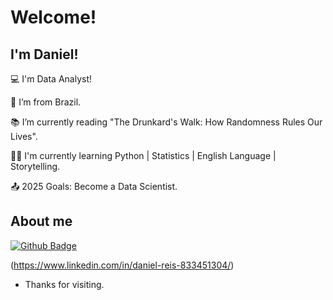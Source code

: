 # Welcome!

 

## I'm Daniel!

 

:computer: I'm Data Analyst!

:house_with_garden: I’m from Brazil.

:books: I’m currently reading "The Drunkard's Walk: How Randomness Rules Our Lives".

👨‍💻 I'm currently learning Python | Statistics | English Language | Storytelling.

:outbox_tray: 2025 Goals: Become a Data Scientist.

 

## About me

[![Github Badge](https://img.shields.io/badge/-Github-000?style=flat-square&logo=Github&logoColor=white&link=LINK_GIT)](https://github.com/danielmvr/)

(https://www.linkedin.com/in/daniel-reis-833451304/)

- Thanks for visiting.
